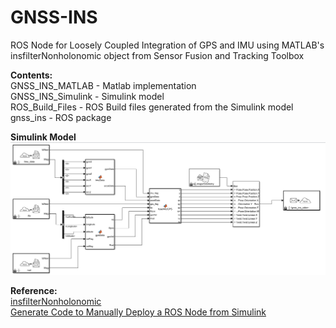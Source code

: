 # GNSS-INS

ROS Node for Loosely Coupled Integration of GPS and IMU using MATLAB's insfilterNonholonomic object from Sensor Fusion and Tracking Toolbox

**Contents:** <br />
GNSS_INS_MATLAB - Matlab implementation <br />
GNSS_INS_Simulink - Simulink model <br />
ROS_Build_Files -  ROS Build files generated from the Simulink model <br />
gnss_ins - ROS package

**Simulink Model**
![alt text](https://github.com/AdityaGaddipati/GNSS-INS/blob/master/Images/simulink_model.png)

**Reference:** <br />
[insfilterNonholonomic](https://in.mathworks.com/help/nav/ref/insfilternonholonomic.html) <br />
[Generate Code to Manually Deploy a ROS Node from Simulink](https://in.mathworks.com/help/ros/ug/generate-code-to-manually-deploy-a-ros-node-from-simulink.html) <br />
